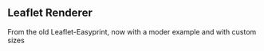 ## Leaflet Renderer

From the old Leaflet-Easyprint, now with a moder example and with custom sizes 